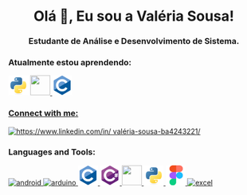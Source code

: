 <h1 align="center">Olá 👋, Eu sou a Valéria Sousa!</h1>
<h3 align="center">Estudante de Análise e Desenvolvimento de Sistema.</h3>

<h3 align="left"> Atualmente estou aprendendo: </h3>
<p align="left">

<img src="https://raw.githubusercontent.com/devicons/devicon/master/icons/python/python-original.svg" alt="python" width="40" height="40"/> </a> <a href="https://www.sqlite.org/" target="_blank">
<img src="https://cdn.jsdelivr.net/gh/devicons/devicon/icons/java/java-original.svg" width="40" height="40"/>
<img src="https://raw.githubusercontent.com/devicons/devicon/master/icons/c/c-original.svg" alt="c" width="40" height="40"/> 

<h3 align="left">Connect with me:</h3>
<p align="left">
<a href="https://www.linkedin.com/company/dm-hub-digital" target="blank"><img align="center" src="https://raw.githubusercontent.com/rahuldkjain/github-profile-readme-generator/master/src/images/icons/Social/linked-in-alt.svg" alt="https://www.linkedin.com/in/ valéria-sousa-ba4243221/" height="30" width="40" /></a>


<h3 align="left">Languages and Tools:</h3>
<p align="left">

<a href="https://developer.android.com" target="_blank" rel="noreferrer"> <img src="https://raw.githubusercontent.com/devicons /devicon/master/icons/android/android-original-wordmark.svg" alt="android" width="40" height="40"/> </a> <a href="https://www.arduino .cc/" target="_blank" rel="noreferrer"> <img src="https://cdn.worldvectorlogo.com/logos/arduino-1.svg" alt="arduino" width="40" height= "40"/> </a> <a href="https://www.cprogramming.com/" target="_blank" rel="noreferrer"> <img src="https://raw.githubusercontent.com/devicons/devicon/master/icons/c/c-original.svg" alt="c" width="40" height="40"/> </a> <a href="https:// www.w3schools.com/cs/" target="_blank" rel="noreferrer"> <img src="https://raw.githubusercontent.com/devicons/devicon/master/icons/csharp/csharp-original.svg " alt="csharp" width="40" height="40"/> </a> <a href="https://www.figma.com/" target="_blank" rel="noreferrer"> <img src="https://cdn.jsdelivr.net/gh/devicons/devicon/icons/java/java-original.svg" width="40" height="40"/> <img src="https://raw.githubusercontent.com/devicons/devicon/master/icons/python/python-original.svg" alt="python" width="40" height="40"/>
<img src="https://raw.githubusercontent.com/devicons/devicon/master/icons/figma/figma-original.svg" alt=" figma" width="40" height="40"/>
<img src="https://github.com/sempostma/office365-icons/blob/master/svg/excel.svg" alt=" excel" width="40" height="40"/>
